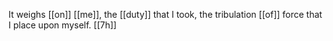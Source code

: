 It weighs [[on]] [[me]], the [[duty]] that I took, the tribulation [[of]] force that I place upon myself. [[7h]] 